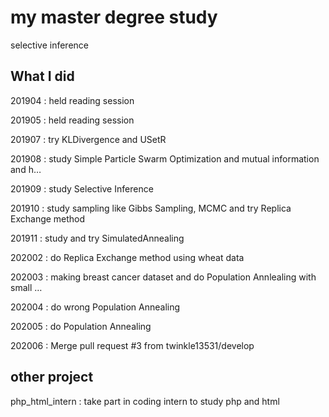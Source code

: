 # my master degree study
selective inference

## What I did
201904 : held reading session

201905 : held reading session

201907 : try KLDivergence and USetR

201908 : study Simple Particle Swarm Optimization and mutual information and h…

201909 : study Selective Inference

201910 : study sampling like Gibbs Sampling, MCMC and try Replica Exchange method

201911 : study and try SimulatedAnnealing

202002 : do Replica Exchange method using wheat data

202003 : making breast cancer dataset and do Population Annlealing with small …

202004 : do wrong Population Annealing

202005 : do Population Annealing

202006 : Merge pull request #3 from twinkle13531/develop

## other project
php_html_intern : take part in coding intern to study php and html
